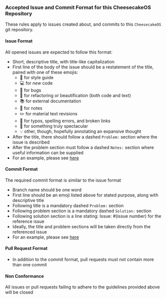 ### Accepted Issue and Commit Format for this CheesecakeOS Repository
These rules apply to issues created about, and commits to this `CheesecakeOS` git repository.

#### Issue Format
All opened issues are expected to follow this format:
- Short, descriptive title, with title-like capitalization
- First line of the body of the issue should be a restatement of the title, paired with one of these emojis:
  - :office: for style guide
  - :computer: for _new_ code
  - :bug: for bugs
  - :art: for refactoring or beautification (both code and text)
  - :books: for external documentation
  - :notebook: for notes
  - :pencil2: for material text revisions
  - :microscope: for typos, spelling errors, and broken links
  - :rocket: for something truly spectacular
  - :bulb: other, though, hopefully annotating an expansive thought
- After the title, there should follow a dashed `Problem:` section where the issue is described
- After the problem section must follow a dashed `Notes:` section where useful information can be supplied
- For an example, please see [here](https://github.com/jmielkeway/ccos4rbpi_volume1/issues/1)

#### Commit Format
The required commit format is similar to the issue format
- Branch name should be one word
- First line should be an emoji listed above for stated purpose, along with descriptive title
- Following title is a mandatory dashed `Problem:` section
- Following problem section is a mandatory dashed `Solution:` section
- Following solution section is a line stating: Issue: #(issue number) for the reference issue
- Ideally, the title and problem sections will be taken directly from the referenced issue
- For an example, please see [here](https://github.com/jmielkeway/ccos4rbpi_volume1/pull/2)

#### Pull Request Format
- In addition to the commit format, pull requests must not contain more than one commit

#### Non Conformance
All issues or pull requests failing to adhere to the guidelines provided above will be closed
